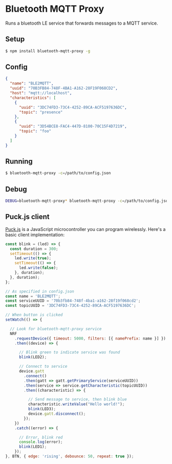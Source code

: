 # Bluetooth MQTT Proxy

Runs a bluetooth LE service that forwards messages to a MQTT service.

## Setup

```sh
$ npm install bluetooth-mqtt-proxy -g
```

## Config

```json
{
  "name": "BLE2MQTT",
  "uuid": "70B3FB84-748F-4BA1-A162-28F19F068CD2",
  "host": "mqtt://localhost",
  "characteristics": [
    {
      "uuid": "3DC74FD3-73C4-4252-89CA-ACF5197636DC",
      "topic": "presence"
    },
    {
      "uuid": "3D54BCE8-FAC4-447D-8100-70C15F4D7219",
      "topic": "foo"
    }
  ]
}
```

## Running

```sh
$ bluetooth-mqtt-proxy -c=/path/to/config.json
```

## Debug

```sh
DEBUG=bluetooth-mqtt-proxy* bluetooth-mqtt-proxy -c=/path/to/config.json
```

## Puck.js client

[Puck.js](http://www.puck-js.com/) is a JavaScript microcontroller you can program wirelessly.
Here's a basic client implementation:

```javascript
const blink = (led) => {
  const duration = 300;
  setTimeout(() => {
    led.write(true);
    setTimeout(() => {
      led.write(false);
    }, duration);
  }, duration);
};

// As specified in config.json
const name = 'BLE2MQTT';
const serviceUUID = '70b3fb84-748f-4ba1-a162-28f19f068cd2';
const topicUUID = '3DC74FD3-73C4-4252-89CA-ACF5197636DC';

// When button is clicked
setWatch(() => {

  // Look for bluetooth-mqtt-proxy service
  NRF
    .requestDevice({ timeout: 5000, filters: [{ namePrefix: name }] })
    .then((device) => {

      // Blink green to indicate service was found
      blink(LED2);

      // Connect to service
      device.gatt
        .connect()
        .then(gatt => gatt.getPrimaryService(serviceUUID))
        .then(service => service.getCharacteristic(topicUUID))
        .then((characteristic) => {

          // Send message to service, then blink blue
          characteristic.writeValue("Hello world!");
          blink(LED3);
          device.gatt.disconnect();
        });
    })
    .catch((error) => {

      // Error, blink red
      console.log(error);
      blink(LED1);
    });
}, BTN, { edge: 'rising', debounce: 50, repeat: true });
```
